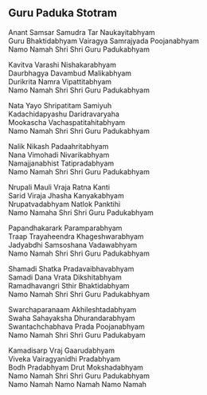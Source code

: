 ## Guru Paduka Stotram


Anant Samsar Samudra Tar Naukayitabhyam  
Guru Bhaktidabhyam Vairagya Samrajyada Poojanabhyam  
Namo Namah Shri Shri Guru Padukabhyam

Kavitva Varashi Nishakarabhyam  
Daurbhagya Davambud Malikabhyam  
Durikrita Namra Vipattitabhyam  
Namo Namah Shri Shri Guru Padukabhyam

Nata Yayo Shripatitam Samiyuh  
Kadachidapyashu Daridravaryaha  
Mookascha Vachaspatitahitabhyam  
Namo Namah Shri Shri Guru Padukabhyam

Nalik Nikash Padaahritabhyam  
Nana Vimohadi Nivarikabhyam  
Namajjanabhist Tatipradabhyam  
Namo Namah Shri Shri Guru Padukabhyam

Nrupali Mauli Vraja Ratna Kanti  
Sarid Viraja Jhasha Kanyakabhyam  
Nrupatvadabhyam Natlok Panktihi  
Namo Namaha Shri Shri Guru Padukabhyam

Papandhakarark Paramparabhyam  
Traap Trayaheendra Khageshwarabhyam  
Jadyabdhi Samsoshana Vadawabhyam  
Namo Namah Shri Shri Guru Padukabhyam

Shamadi Shatka Pradavaibhavabhyam  
Samadi Dana Vrata Dikshitabhyam  
Ramadhavangri Sthir Bhaktidabhyam  
Namo Namah Shri Shri Guru Padukabhyam

Swarchaparanaam Akhileshtadabhyam  
Swaha Sahayaksha Dhurandarabhyam  
Swantachchabhava Prada Poojanabhyam  
Namo Namah Shri Shri Guru Padukabyam

Kamadisarp Vraj Gaarudabhyam  
Viveka Vairagyanidhi Pradabhyam  
Bodh Pradabhyam Drut Mokshadabhyam  
Namo Namah Shri Shri Guru Padukabhyam  
Namo Namah Namo Namah Namo Namah

